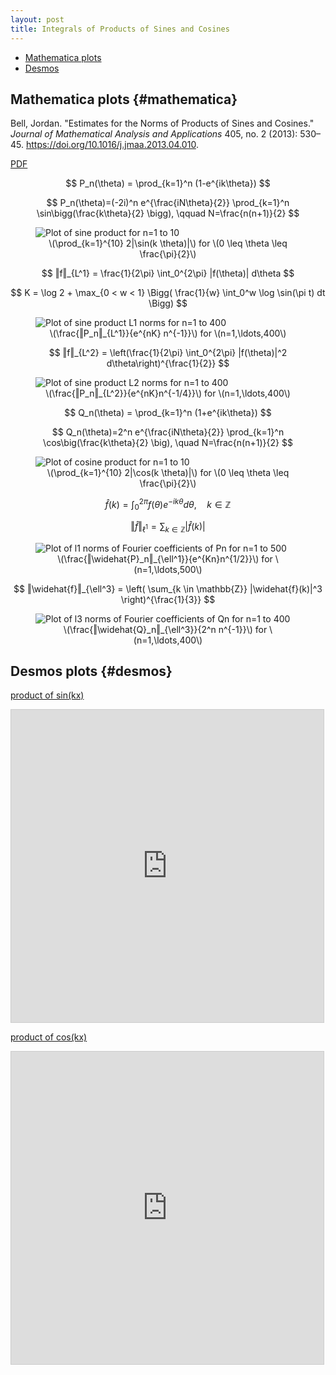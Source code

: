 ```yaml
---
layout: post
title: Integrals of Products of Sines and Cosines
---
```


- [Mathematica plots](#mathematica)
- [Desmos](#desmos)

## Mathematica plots {#mathematica}

Bell, Jordan. "Estimates for the Norms of Products of Sines and Cosines." *Journal of Mathematical Analysis and Applications* 405, no. 2 (2013): 530–45. <https://doi.org/10.1016/j.jmaa.2013.04.010>.

[PDF](/plots/sineproduct/1-s2.0-S0022247X13003193-main.pdf)

$$
P_n(\theta) = \prod_{k=1}^n (1-e^{ik\theta})
$$

$$
P_n(\theta)=(-2i)^n e^{\frac{iN\theta}{2}} \prod_{k=1}^n \sin\bigg(\frac{k\theta}{2} \bigg), \qquad N=\frac{n(n+1)}{2}
$$

<figure>
    <img src="/plots/sineproduct/sine10plot.png" alt="Plot of sine product for n=1 to 10" style="display:block;margin-left:auto;margin-right:auto;">
    <figcaption align="center">
        \(\prod_{k=1}^{10} 2|\sin(k \theta)|\) for \(0 \leq \theta \leq \frac{\pi}{2}\)
    </figcaption>
</figure>



$$
‖f‖_{L^1} = \frac{1}{2\pi} \int_0^{2\pi} |f(\theta)| d\theta
$$


$$
K = \log 2 + \max_{0 < w < 1} \Bigg( \frac{1}{w} \int_0^w \log \sin(\pi t) dt \Bigg)
$$

<figure>
    <img src="/plots/sineproduct/L1plot1to400.png" alt="Plot of sine product L1 norms for n=1 to 400" style="display:block;margin-left:auto;margin-right:auto;">
    <figcaption align="center">
        \(\frac{‖P_n‖_{L^1}}{e^{nK} n^{-1}}\) for \(n=1,\ldots,400\)
    </figcaption>
</figure>

$$
‖f‖_{L^2} = \left(\frac{1}{2\pi} \int_0^{2\pi} |f(\theta)|^2 d\theta\right)^{\frac{1}{2}}
$$

<figure>
    <img src="/plots/sineproduct/L2plot1to400.png" alt="Plot of sine product L2 norms for n=1 to 400" style="display:block;margin-left:auto;margin-right:auto;">
    <figcaption align="center">
        \(\frac{‖P_n‖_{L^2}}{e^{nK}n^{-1/4}}\) for \(n=1,\ldots,400\)
    </figcaption>
</figure>

$$
Q_n(\theta) = \prod_{k=1}^n (1+e^{ik\theta})
$$

$$
Q_n(\theta)=2^n e^{\frac{iN\theta}{2}} \prod_{k=1}^n \cos\big(\frac{k\theta}{2} \big),
\quad N=\frac{n(n+1)}{2}
$$

<figure>
    <img src="/plots/sineproduct/cosine10plot.png" alt="Plot of cosine product for n=1 to 10" style="display:block;margin-left:auto;margin-right:auto;">
    <figcaption align="center">
        \(\prod_{k=1}^{10} 2|\cos(k \theta)|\) for \(0 \leq \theta \leq \frac{\pi}{2}\)
    </figcaption>
</figure>

$$
\widehat{f}(k) = \int_0^{2\pi} f(\theta) e^{-ik\theta} d\theta,\quad k \in \mathbb{Z}
$$

$$
‖\widehat{f}‖_{\ell^1} = \sum_{k \in \mathbb{Z}} |\widehat{f}(k)|
$$

<figure>
    <img src="/plots/sineproduct/ell1Pn1to500.png" alt="Plot of l1 norms of Fourier coefficients of Pn for n=1 to 500" style="display:block;margin-left:auto;margin-right:auto;">
    <figcaption align="center">
        \(\frac{‖\widehat{P}_n‖_{\ell^1}}{e^{Kn}n^{1/2}}\) for \(n=1,\ldots,500\)
    </figcaption>
</figure>

$$
‖\widehat{f}‖_{\ell^3} = \left( \sum_{k \in \mathbb{Z}} |\widehat{f}(k)|^3 \right)^{\frac{1}{3}}
$$

<figure>
    <img src="/plots/sineproduct/ell3Qn1to400.png" alt="Plot of l3 norms of Fourier coefficients of Qn for n=1 to 400" style="display:block;margin-left:auto;margin-right:auto;">
    <figcaption align="center">
        \(\frac{‖\widehat{Q}_n‖_{\ell^3}}{2^n n^{-1}}\) for \(n=1,\ldots,400\)
    </figcaption>
</figure>


## Desmos plots {#desmos}

[product of sin(kx)](https://www.desmos.com/calculator/q3l1aqdwb5)

<iframe src="https://www.desmos.com/calculator/q3l1aqdwb5?embed" width="500" height="500" style="border: 1px solid #ccc" frameborder=0></iframe>

[product of cos(kx)](https://www.desmos.com/calculator/rjyyiy0ibs)

<iframe src="https://www.desmos.com/calculator/rjyyiy0ibs?embed" width="500" height="500" style="border: 1px solid #ccc" frameborder=0></iframe>